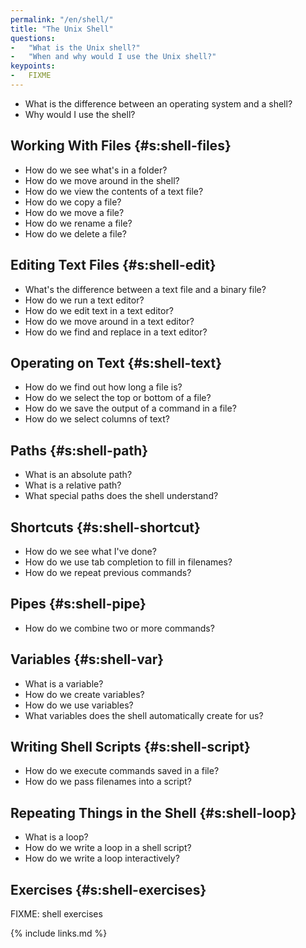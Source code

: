 ```yaml
---
permalink: "/en/shell/"
title: "The Unix Shell"
questions:
-   "What is the Unix shell?"
-   "When and why would I use the Unix shell?"
keypoints:
-   FIXME
---
```


-   What is the difference between an operating system and a shell?
-   Why would I use the shell?

## Working With Files {#s:shell-files}

-   How do we see what's in a folder?
-   How do we move around in the shell?
-   How do we view the contents of a text file?
-   How do we copy a file?
-   How do we move a file?
-   How do we rename a file?
-   How do we delete a file?

## Editing Text Files {#s:shell-edit}

-   What's the difference between a text file and a binary file?
-   How do we run a text editor?
-   How do we edit text in a text editor?
-   How do we move around in a text editor?
-   How do we find and replace in a text editor?

## Operating on Text {#s:shell-text}

-   How do we find out how long a file is?
-   How do we select the top or bottom of a file?
-   How do we save the output of a command in a file?
-   How do we select columns of text?

## Paths {#s:shell-path}

-   What is an absolute path?
-   What is a relative path?
-   What special paths does the shell understand?

## Shortcuts {#s:shell-shortcut}

-   How do we see what I've done?
-   How do we use tab completion to fill in filenames?
-   How do we repeat previous commands?

## Pipes {#s:shell-pipe}

-   How do we combine two or more commands?

## Variables {#s:shell-var}

-   What is a variable?
-   How do we create variables?
-   How do we use variables?
-   What variables does the shell automatically create for us?

## Writing Shell Scripts {#s:shell-script}

-   How do we execute commands saved in a file?
-   How do we pass filenames into a script?

## Repeating Things in the Shell {#s:shell-loop}

-   What is a loop?
-   How do we write a loop in a shell script?
-   How do we write a loop interactively?

## Exercises {#s:shell-exercises}

FIXME: shell exercises

{% include links.md %}
